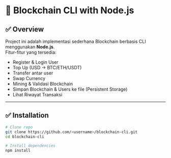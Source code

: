 # 🔗 Blockchain CLI with Node.js

## ✅ Overview
Project ini adalah implementasi sederhana Blockchain berbasis CLI menggunakan **Node.js**.  
Fitur-fitur yang tersedia:
- Register & Login User
- Top Up (USD → BTC/ETH/USDT)
- Transfer antar user
- Swap Currency
- Mining & Validasi Blockchain
- Simpan Blockchain & Users ke file (Persistent Storage)
- Lihat Riwayat Transaksi

---

## ✅ Installation
```bash
# Clone repo
git clone https://github.com/<username>/blockchain-cli.git
cd blockchain-cli

# Install dependencies
npm install
